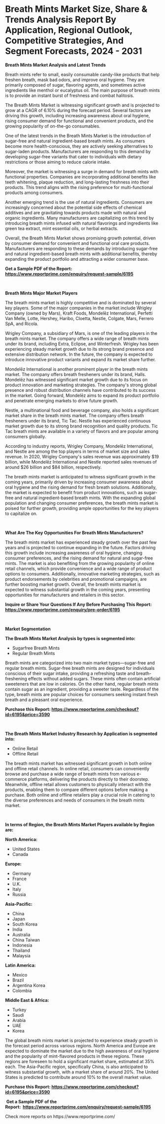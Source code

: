 <p><h1>Breath Mints Market Size, Share & Trends Analysis Report By Application, Regional Outlook, Competitive Strategies, And Segment Forecasts, 2024 - 2031</h1></p><p><strong>Breath Mints Market Analysis and Latest Trends</strong></p>
<p><p>Breath mints refer to small, easily consumable candy-like products that help freshen breath, mask bad odors, and improve oral hygiene. They are primarily composed of sugar, flavoring agents, and sometimes active ingredients like menthol or eucalyptus oil. The main purpose of breath mints is to provide an instant burst of freshness and combat halitosis.</p><p>The Breath Mints Market is witnessing significant growth and is projected to grow at a CAGR of 6.10% during the forecast period. Several factors are driving this growth, including increasing awareness about oral hygiene, rising consumer demand for functional and convenient products, and the growing popularity of on-the-go consumables.</p><p>One of the latest trends in the Breath Mints Market is the introduction of sugar-free and natural ingredient-based breath mints. As consumers become more health-conscious, they are actively seeking alternatives to sugar-laden products. Manufacturers are responding to this demand by developing sugar-free variants that cater to individuals with dietary restrictions or those aiming to reduce calorie intake.</p><p>Moreover, the market is witnessing a surge in demand for breath mints with functional properties. Companies are incorporating additional benefits like teeth whitening, plaque reduction, and long-lasting freshness into their products. This trend aligns with the rising preference for multi-functional products among consumers.</p><p>Another emerging trend is the use of natural ingredients. Consumers are increasingly concerned about the potential side effects of chemical additives and are gravitating towards products made with natural and organic ingredients. Many manufacturers are capitalizing on this trend by introducing breath mints infused with natural flavorings and ingredients like green tea extract, mint essential oils, or herbal extracts.</p><p>Overall, the Breath Mints Market shows promising growth potential, driven by consumer demand for convenient and functional oral care products. Manufacturers are responding to these demands by introducing sugar-free and natural ingredient-based breath mints with additional benefits, thereby expanding the product portfolio and attracting a wider consumer base.</p></p>
<p><strong>Get a Sample PDF of the Report:&nbsp; <a href="https://www.reportprime.com/enquiry/request-sample/6195">https://www.reportprime.com/enquiry/request-sample/6195</a></strong></p>
<p>&nbsp;</p>
<p><strong>Breath Mints Major Market Players</strong></p>
<p><p>The breath mints market is highly competitive and is dominated by several key players. Some of the major companies in the market include Wrigley Company (owned by Mars), Kraft Foods, Mondelēz International, Perfetti Van Melle, Lotte, Hershey, Haribo, Cloetta, Nestle, Colgate, Mars, Ferrero SpA, and Ricola.</p><p>Wrigley Company, a subsidiary of Mars, is one of the leading players in the breath mints market. The company offers a wide range of breath mints under its brand, including Extra, Eclipse, and Winterfresh. Wrigley has been experiencing steady market growth due to its strong brand presence and extensive distribution network. In the future, the company is expected to introduce innovative product variants and expand its market share further.</p><p>Mondelēz International is another prominent player in the breath mints market. The company offers breath fresheners under its brand, Halls. Mondelēz has witnessed significant market growth due to its focus on product innovation and marketing strategies. The company's strong global presence and robust distribution channels have contributed to its success in the market. Going forward, Mondelēz aims to expand its product portfolio and penetrate emerging markets to drive future growth.</p><p>Nestle, a multinational food and beverage company, also holds a significant market share in the breath mints market. The company offers breath fresheners under its brand, Tic Tac. Nestle has experienced continuous market growth due to its strong brand recognition and quality products. Tic Tac breath mints are available in a variety of flavors and are popular among consumers globally.</p><p>According to industry reports, Wrigley Company, Mondelēz International, and Nestle are among the top players in terms of market size and sales revenue. In 2020, Wrigley Company's sales revenue was approximately $19 billion, while Mondelēz International and Nestle reported sales revenues of around $26 billion and $84 billion, respectively.</p><p>The breath mints market is anticipated to witness significant growth in the coming years, primarily driven by increasing consumer awareness about oral hygiene and the rising demand for fresh breath solutions. Additionally, the market is expected to benefit from product innovations, such as sugar-free and natural ingredient-based breath mints. With the expanding global population and changing consumer preferences, the breath mints market is poised for further growth, providing ample opportunities for the key players to capitalize on.</p></p>
<p>&nbsp;</p>
<p><strong>What Are The Key Opportunities For Breath Mints Manufacturers?</strong></p>
<p><p>The breath mints market has experienced steady growth over the past few years and is projected to continue expanding in the future. Factors driving this growth include increasing awareness of oral hygiene, changing consumer preferences, and the rising demand for natural and sugar-free mints. The market is also benefiting from the growing popularity of online retail channels, which provide convenience and a wide range of product options to consumers. Additionally, innovative marketing strategies, such as product endorsements by celebrities and promotional campaigns, are further boosting market growth. Overall, the breath mints market is expected to witness substantial growth in the coming years, presenting opportunities for manufacturers and retailers in this sector.</p></p>
<p><strong>Inquire or Share Your Questions If Any Before Purchasing This Report: <a href="https://www.reportprime.com/enquiry/pre-order/6195">https://www.reportprime.com/enquiry/pre-order/6195</a></strong></p>
<p>&nbsp;</p>
<p><strong>Market Segmentation</strong></p>
<p><strong>The Breath Mints Market Analysis by types is segmented into:</strong></p>
<p><ul><li>Sugarfree Breath Mints</li><li>Regular Breath Mints</li></ul></p>
<p><p>Breath mints are categorized into two main market types—sugar-free and regular breath mints. Sugar-free breath mints are designed for individuals conscious of their sugar intake, providing a refreshing taste and breath-freshening effects without added sugars. These mints often contain artificial sweeteners that are low in calories. On the other hand, regular breath mints contain sugar as an ingredient, providing a sweeter taste. Regardless of the type, breath mints are popular choices for consumers seeking instant fresh breath and a pleasant oral experience.</p></p>
<p><strong>Purchase this Report:&nbsp;<a href="https://www.reportprime.com/checkout?id=6195&price=3590">https://www.reportprime.com/checkout?id=6195&price=3590</a></strong></p>
<p>&nbsp;</p>
<p><strong>The Breath Mints Market Industry Research by Application is segmented into:</strong></p>
<p><ul><li>Online Retail</li><li>Offline Retail</li></ul></p>
<p><p>The breath mints market has witnessed significant growth in both online and offline retail channels. In online retail, consumers can conveniently browse and purchase a wide range of breath mints from various e-commerce platforms, delivering the products directly to their doorstep. Meanwhile, offline retail allows customers to physically interact with the products, enabling them to compare different options before making a purchase. Both online and offline retailers play a crucial role in catering to the diverse preferences and needs of consumers in the breath mints market.</p></p>
<p>&nbsp;</p>
<p><strong>In terms of Region, the Breath Mints Market Players available by Region are:</strong></p>
<p>
    <p> <strong> North America: </strong>
        <ul>
            <li>United States</li>
            <li>Canada</li>
        </ul>
        </p> 
    <p> <strong> Europe: </strong>
        <ul>
            <li>Germany</li>
            <li>France</li>
            <li>U.K.</li>
            <li>Italy</li>
            <li>Russia</li>
        </ul>
        </p> 
    <p> <strong> Asia-Pacific: </strong>
        <ul>
            <li>China</li>
            <li>Japan</li>
            <li>South Korea</li>
            <li>India</li>
            <li>Australia</li>
            <li>China Taiwan</li>
            <li>Indonesia</li>
            <li>Thailand</li>
            <li>Malaysia</li>
        </ul>
        </p> 
    <p> <strong> Latin America: </strong>
        <ul>
            <li>Mexico</li>
            <li>Brazil</li>
            <li>Argentina Korea</li>
            <li>Colombia</li>
        </ul>
        </p> 
    <p> <strong> Middle East & Africa: </strong>
        <ul>
            <li>Turkey</li>
            <li>Saudi</li>
            <li>Arabia</li>
            <li>UAE</li>
            <li>Korea</li>
        </ul>
    </p>
    </p>
<p><p>The global breath mints market is projected to experience steady growth in the forecast period across various regions. North America and Europe are expected to dominate the market due to the high awareness of oral hygiene and the popularity of mint-flavored products in these regions. These regions are foreseen to hold a significant market share, estimated at 35% each. The Asia-Pacific region, specifically China, is also anticipated to witness substantial growth, with a market share of around 20%. The United States is predicted to contribute around 10% to the overall market value.</p></p>
<p><strong>Purchase this Report: <a href="https://www.reportprime.com/checkout?id=6195&price=3590">https://www.reportprime.com/checkout?id=6195&price=3590</a></strong></p>
<p>&nbsp;<strong>Get a Sample PDF of the Report:&nbsp;&nbsp;<a href="https://www.reportprime.com/enquiry/request-sample/6195">https://www.reportprime.com/enquiry/request-sample/6195</a></strong></p>
<p><strong></strong></p>
<p>Check more reports on https://www.reportprime.com/</p>